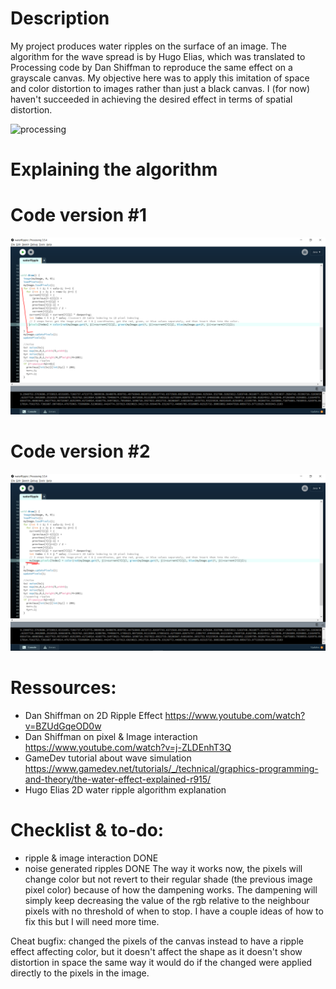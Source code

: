 # Description
My project produces water ripples on the surface of an image. The algorithm for the wave spread is by Hugo Elias, which was translated to Processing code by Dan Shiffman to reproduce the same effect on a grayscale canvas. My objective here was to apply this imitation of space and color distortion to images rather than just a black canvas. I (for now) haven't succeeded in achieving the desired effect in terms of spatial distortion.


![processing](https://github.com/soablackwhite/Intro-to-IM/blob/master/Week5/ripple.gif)

# Explaining the algorithm


# Code version #1
![processing](https://github.com/soablackwhite/Intro-to-IM/blob/master/Week5/code1.PNG)

# Code version #2
![processing](https://github.com/soablackwhite/Intro-to-IM/blob/master/Week5/code2.PNG)


# Ressources:
- Dan Shiffman on 2D Ripple Effect https://www.youtube.com/watch?v=BZUdGqeOD0w
- Dan Shiffman on pixel & Image interaction https://www.youtube.com/watch?v=j-ZLDEnhT3Q
- GameDev tutorial about wave simulation https://www.gamedev.net/tutorials/_/technical/graphics-programming-and-theory/the-water-effect-explained-r915/
- Hugo Elias 2D water ripple algorithm explanation

# Checklist & to-do:
- ripple & image interaction DONE
- noise generated ripples DONE
The way it works now, the pixels will change color but not revert to their regular shade (the previous image pixel color) because of how the dampening works. The dampening will simply keep decreasing the value of the rgb relative to the neighbour pixels with no threshold of when to stop. I have a couple ideas of how to fix this but I will need more time.

Cheat bugfix: changed the pixels of the canvas instead to have a ripple effect affecting color, but it doesn't affect the shape as it doesn't show distortion in space the same way it would do if the changed were applied directly to the pixels in the image.


